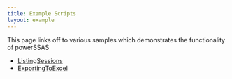 ```yaml
---
title: Example Scripts
layout: example
---
```


This page links off to various samples which demonstrates the functionality of powerSSAS

* [ListingSessions](Getting-a-list-of-Sessions)
* [ExportingToExcel](Exporting-SSAS-information-to-Excel)